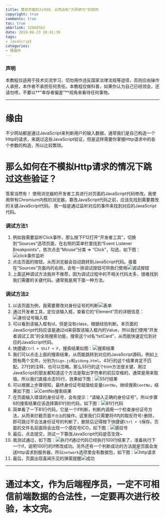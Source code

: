```yaml
---
title: 篡改页面的Js代码，从而达到"为所欲为"的目的
copyright: true
comments: true
toc: true
abbrlink: 32b605b3
date: 2019-06-23 10:41:39
tags: 
- JavaScript
categories: 
- 骚操作
---
```


### 声明

本教程仅适用于技术交流学习，切勿用作违反国家法律法规等途径，否则应由操作人承担，本作者不承担任何责任。本教程仅做科普，如果你认为自己已经领会，还请勿喷，不要以**“幸存者偏差”**视角来看待任何事物。

-----

# 缘由

不少网站都是通过JavaScript来判断用户的输入数据，通常我们是自己构造一个Http的请求，来跳过这些JavaScript验证，但是这样需要你掌握Http请求中的各个参数的构造，所以比较繁琐。

# 那么如何在不模拟Http请求的情况下跳过这些验证？

答案当然有！
使用浏览器的开发者工具进行对页面的JavaScript代码修改。我使用带有Chromium内核的浏览器，篡改JavaScript代码之前，应该先找到需要篡改的关键JavaScript代码。
我一般是通过监听对应的事件来找到对应的JavaScript代码。

### 调试方法1
 1. 例如我需要监听Click事件，那么按下F12打开“开发者工具”，切换到“Sources”选项页面，在右侧的菜单栏里找到“Event Listener Breakpoints”，依次点击“Mouse”分类 => “Click”，勾选，如下图：
![click事件监听](https://p2.pstatp.com/large/pgc-image/03030fd45d79421ab8eaf2fced00b0e1)
 2. 点击页面的按钮，从而浏览器会自动跳转到JavaScript代码。接着在“Sources”页面内的右侧，会有一排调试按钮可供我们使用![调试按钮](https://p2.pstatp.com/large/pgc-image/e8fad73a5d484f9ab47a97dcfeb4543e)
 3. 上面这种调试方法我并不推荐，因为调试过程中的不相关代码太多，很难找到我们需要的关键代码。通常我是用下面一种方法。
### 调试方法2
1. 以该页面为例，我需要篡改对身份证号的判断![表单](https://p2.pstatp.com/large/pgc-image/f8633c8770924f91af807742ac179268)
2. 通过开发者工具，定位该输入框，查看它的“Element”页的详细信息：![身份证号输入框](https://p2.pstatp.com/large/pgc-image/12a718265b52465d9434f17af0743786)
3. 可以看到该输入框有id，但是没有class，根据经验判断。本页面的JavaScript代码应该是通过id来获取该输入框内的Value，所以我们使用“开发者调试工具”的全局搜索功能，搜索这个id名“txtCard”，从而能快速定位到对应的JavaScript代码。
4. 快捷键`Ctrl + Shif + F`，搜索结果如图：![搜索结果](https://p2.pstatp.com/large/pgc-image/d709df583bdc4192bd2a5af4283b2df0)
5. 我们可以点击上面的搜索结果，从而能跳转到对应的JavaScript源码。例如上图有两个文件，分别为`Sign.js`和`yidong.html`。43行的这个结果肯定不匹配。27行的注释，也可以忽略。那么55行的这个trim方法很关键，用过JavaScript的朋友都知道这个方法是取出字符串的前后空格的，通常是用来取值。所以我们直接点击55行，效果如下图：![55行结果](https://p2.pstatp.com/large/pgc-image/a7c3cfa4241446b7b8da82640dbc4338)
6. 可以根据上步骤得知，最终身份证号赋值给变量`CentNo`，继续搜索`CentNo`，结果如下图：![CentNo搜索结果](https://p2.pstatp.com/large/pgc-image/56fb0082f4f04c7ba3dc1e6beaa6a247)
7. 在页面输入错误的身份证号，会有提示：“请输入正确的身份证号”。所以步骤6的搜索结果应该选择第81行的代码，如下图：![81行代码](https://p2.pstatp.com/large/pgc-image/a7ac720ab3164b10994fd32044183b90)
8. 简单看了一下81行代码，它是一个if判断，判断内调用一个检查身份证号方法，从而来拦截页面`不合法`的操作。这里我们只需要将if内的取反符号`!`删除，即可跳过不合法身份证号的判断了，删除后记得按下快捷键`Ctrl + S`保存。页面的文件名前面将会出现一个感叹号ICO，如下图：![感叹号](https://p2.pstatp.com/large/pgc-image/03a03ef74f814417bee7faac0313dbb6)
9. 最后，点击提交，测试一下篡改JavaScript代码是否生效~
10. 我测试通过，如下图：![执行if通过](https://p2.pstatp.com/large/pgc-image/be0b7511d5ff43ac9e3de6898e76f5f8)代码已经执行100行结束了，准备执行下一个if，说明100行的if修改成功。另外还有一个判断成功的方法就是页面会发送http请求到服务器，所以`network`选项里会有数据包，如下图：![http请求](https://p2.pstatp.com/large/pgc-image/d6e579831d7944009f9220c40f290eb2)
11. 最后，页面出现喜闻乐见的弹窗提醒![成功](https://p2.pstatp.com/large/pgc-image/b0ea500d9d704a61a0096423c518bb54)

----------

# **通过本文，作为后端程序员，一定不可相信前端数据的合法性，一定要再次进行校验，本文完。**



